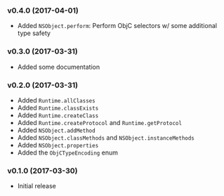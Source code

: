 ### v0.4.0 (2017-04-01)
- Added `NSObject.perform`: Perform ObjC selectors w/ some additional type safety

### v0.3.0 (2017-03-31)
- Added some documentation

### v0.2.0 (2017-03-31)
- Added `Runtime.allClasses`
- Added `Runtime.classExists`
- Added `Runtime.createClass`
- Added `Runtime.createProtocol` and `Runtime.getProtocol`
- Added `NSObject.addMethod`
- Added `NSObject.classMethods` and `NSObject.instanceMethods`
- Added `NSObject.properties`
- Added the `ObjCTypeEncoding` enum

### v0.1.0 (2017-03-30)
- Initial release
